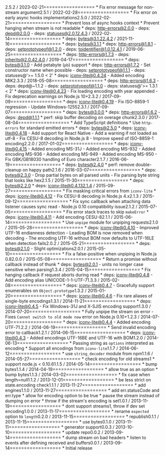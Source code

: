 2.5.2 / 2023-02-21==================  * Fix error message for non-stream argument2.5.1 / 2022-02-28==================  * Fix error on early async hooks implementations2.5.0 / 2022-02-21==================  * Prevent loss of async hooks context  * Prevent hanging when stream is not readable  * deps: http-errors@2.0.0    - deps: depd@2.0.0    - deps: statuses@2.0.12.4.3 / 2022-02-14==================  * deps: bytes@3.1.22.4.2 / 2021-11-16==================  * deps: bytes@3.1.1  * deps: http-errors@1.8.1    - deps: setprototypeof@1.2.0    - deps: toidentifier@1.0.12.4.1 / 2019-06-25==================  * deps: http-errors@1.7.3    - deps: inherits@2.0.42.4.0 / 2019-04-17==================  * deps: bytes@3.1.0    - Add petabyte (`pb`) support  * deps: http-errors@1.7.2    - Set constructor name when possible    - deps: setprototypeof@1.1.1    - deps: statuses@'>= 1.5.0 < 2'  * deps: iconv-lite@0.4.24    - Added encoding MIK2.3.3 / 2018-05-08==================  * deps: http-errors@1.6.3    - deps: depd@~1.1.2    - deps: setprototypeof@1.1.0    - deps: statuses@'>= 1.3.1 < 2'  * deps: iconv-lite@0.4.23    - Fix loading encoding with year appended    - Fix deprecation warnings on Node.js 10+2.3.2 / 2017-09-09==================  * deps: iconv-lite@0.4.19    - Fix ISO-8859-1 regression    - Update Windows-12552.3.1 / 2017-09-07==================  * deps: bytes@3.0.0  * deps: http-errors@1.6.2    - deps: depd@1.1.1  * perf: skip buffer decoding on overage chunk2.3.0 / 2017-08-04==================  * Add TypeScript definitions  * Use `http-errors` for standard emitted errors  * deps: bytes@2.5.0  * deps: iconv-lite@0.4.18    - Add support for React Native    - Add a warning if not loaded as utf-8    - Fix CESU-8 decoding in Node.js 8    - Improve speed of ISO-8859-1 encoding2.2.0 / 2017-01-02==================  * deps: iconv-lite@0.4.15    - Added encoding MS-31J    - Added encoding MS-932    - Added encoding MS-936    - Added encoding MS-949    - Added encoding MS-950    - Fix GBK/GB18030 handling of Euro character2.1.7 / 2016-06-19==================  * deps: bytes@2.4.0  * perf: remove double-cleanup on happy path2.1.6 / 2016-03-07==================  * deps: bytes@2.3.0    - Drop partial bytes on all parsed units    - Fix parsing byte string that looks like hex2.1.5 / 2015-11-30==================  * deps: bytes@2.2.0  * deps: iconv-lite@0.4.132.1.4 / 2015-09-27==================  * Fix masking critical errors from `iconv-lite`  * deps: iconv-lite@0.4.12    - Fix CESU-8 decoding in Node.js 4.x2.1.3 / 2015-09-12==================  * Fix sync callback when attaching data listener causes sync read    - Node.js 0.10 compatibility issue2.1.2 / 2015-07-05==================  * Fix error stack traces to skip `makeError`  * deps: iconv-lite@0.4.11    - Add encoding CESU-82.1.1 / 2015-06-14==================  * Use `unpipe` module for unpiping requests2.1.0 / 2015-05-28==================  * deps: iconv-lite@0.4.10    - Improved UTF-16 endianness detection    - Leading BOM is now removed when decoding    - The encoding UTF-16 without BOM now defaults to UTF-16LE when detection fails2.0.2 / 2015-05-21==================  * deps: bytes@2.1.0    - Slight optimizations2.0.1 / 2015-05-10==================  * Fix a false-positive when unpiping in Node.js 0.82.0.0 / 2015-05-08==================  * Return a promise without callback instead of thunk  * deps: bytes@2.0.1    - units no longer case sensitive when parsing1.3.4 / 2015-04-15==================  * Fix hanging callback if request aborts during read  * deps: iconv-lite@0.4.8    - Add encoding alias UNICODE-1-1-UTF-71.3.3 / 2015-02-08==================  * deps: iconv-lite@0.4.7    - Gracefully support enumerables on `Object.prototype`1.3.2 / 2015-01-20==================  * deps: iconv-lite@0.4.6    - Fix rare aliases of single-byte encodings1.3.1 / 2014-11-21==================  * deps: iconv-lite@0.4.5    - Fix Windows-31J and X-SJIS encoding support1.3.0 / 2014-07-20==================  * Fully unpipe the stream on error    - Fixes `Cannot switch to old mode now` error on Node.js 0.10+1.2.3 / 2014-07-20==================  * deps: iconv-lite@0.4.4    - Added encoding UTF-71.2.2 / 2014-06-19==================  * Send invalid encoding error to callback1.2.1 / 2014-06-15==================  * deps: iconv-lite@0.4.3    - Added encodings UTF-16BE and UTF-16 with BOM1.2.0 / 2014-06-13==================  * Passing string as `options` interpreted as encoding  * Support all encodings from `iconv-lite`1.1.7 / 2014-06-12==================  * use `string_decoder` module from npm1.1.6 / 2014-05-27==================  * check encoding for old streams1  * support node.js < 0.10.61.1.5 / 2014-05-14==================  * bump bytes1.1.4 / 2014-04-19==================  * allow true as an option  * bump bytes1.1.3 / 2014-03-02==================  * fix case when length=null1.1.2 / 2013-12-01==================  * be less strict on state.encoding check1.1.1 / 2013-11-27==================  * add engines1.1.0 / 2013-11-27==================  * add err.statusCode and err.type  * allow for encoding option to be true  * pause the stream instead of dumping on error  * throw if the stream's encoding is set1.0.1 / 2013-11-19==================  * dont support streams1, throw if dev set encoding1.0.0 / 2013-11-17==================  * rename `expected` option to `length`0.2.0 / 2013-11-15==================  * republish0.1.1 / 2013-11-15==================  * use bytes0.1.0 / 2013-11-11==================  * generator support0.0.3 / 2013-10-10==================  * update repo0.0.2 / 2013-09-14==================  * dump stream on bad headers  * listen to events after defining received and buffers0.0.1 / 2013-09-14==================  * Initial release
